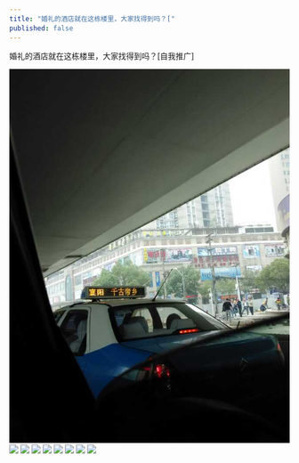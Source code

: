 ```yaml
---
title: "婚礼的酒店就在这栋楼里，大家找得到吗？["
published: false
---
```

婚礼的酒店就在这栋楼里，大家找得到吗？[自我推广]

![](./1.jpg)
![](./2.jpg)
![](./3.jpg)
![](./4.jpg)
![](./5.jpg)
![](./6.jpg)
![](./7.jpg)
![](./8.jpg)
![](./9.jpg)
